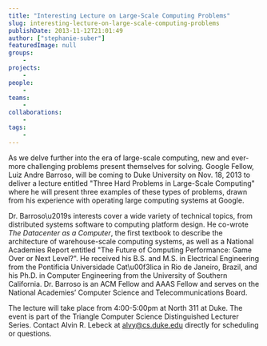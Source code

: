 ```yaml
---
title: "Interesting Lecture on Large-Scale Computing Problems"
slug: interesting-lecture-on-large-scale-computing-problems
publishDate: 2013-11-12T21:01:49
author: ["stephanie-suber"]
featuredImage: null
groups:
    - 
projects:
    - 
people:
    - 
teams: 
    - 
collaborations:
    - 
tags:
    - 
---
```

<p>As we delve further into the era of large-scale computing, new and ever-more challenging problems present themselves for solving. Google Fellow, Luiz Andre Barroso, will be coming to Duke University on Nov. 18, 2013 to deliver a lecture entitled "Three Hard Problems in Large-Scale Computing" where he will present three examples of these types of problems, drawn from his experience with operating large computing systems at Google.</p>
<p>Dr. Barroso\u2019s interests cover a wide variety of technical topics, from distributed systems software to computing platform design. He co-wrote <em>The Datacenter as a Computer</em>, the first textbook to describe the architecture of warehouse-scale computing systems, as well as a National Academies Report entitled "The Future of Computing Performance: Game Over or Next Level?". He received his B.S. and M.S. in Electrical Engineering from the Pontificia Universidade Cat\u00f3lica in Rio de Janeiro, Brazil, and his Ph.D. in Computer Engineering from the University of Southern California. Dr. Barroso is an ACM Fellow and AAAS Fellow and serves on the National Academies&#8217; Computer Science and Telecommunications Board.</p>
<p>The lecture will take place from 4:00-5:00pm at North 311 at Duke. The event is part of the Triangle Computer Science Distinguished Lecturer Series. Contact Alvin R. Lebeck at <a href="https://webmail.renci.org/OWA/redir.aspx?C=y4bENGTWHUygGMLeCB51pBxCotmXr9AIutB4_Mtmj2klALJJ-33hKOlwZvGGLAO9T4IeJr4mmPE.&amp;URL=mailto%3aalvy%40cs.duke.edu">alvy@cs.duke.edu</a> directly for scheduling or questions.</p>
<!-- AddThis Advanced Settings generic via filter on the_content --><!-- AddThis Share Buttons generic via filter on the_content -->
